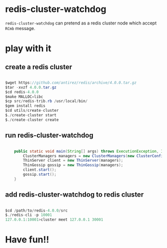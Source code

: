 # redis-cluster-watchdog

`redis-cluster-watchdog` can pretend as a redis cluster node which accept `RCmb` message.

# play with it

## create a redis cluster

```java  

$wget https://github.com/antirez/redis/archive/4.0.0.tar.gz
$tar -xvzf 4.0.0.tar.gz
$cd redis-4.0.0
$make MALLOC=libc
$cp src/redis-trib.rb /usr/local/bin/
$gem install redis
$cd utils/create-cluster
$./create-cluster start
$./create-cluster create

```

## run redis-cluster-watchdog

```java  

    public static void main(String[] args) throws ExecutionException, InterruptedException {
        ClusterManagers managers = new ClusterManagers(new ClusterConfiguration().setClusterAnnouncePort(10001));
        ThinServer client = new ThinServer(managers);
        ThinGossip gossip = new ThinGossip(managers);
        client.start();
        gossip.start();
    }

```

## add redis-cluster-watchdog to redis cluster

```java  

$cd /path/to/redis-4.0.0/src
$./redis-cli -p 10001
127.0.0.1:10001>cluster meet 127.0.0.1 30001

```

# Have fun!!